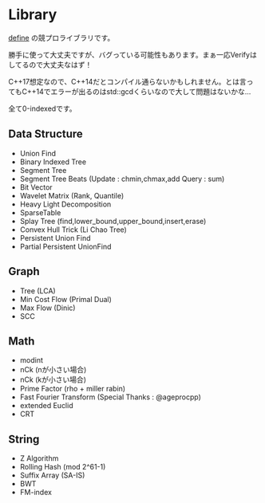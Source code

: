 # Library

[define](https://atcoder.jp/users/define) の競プロライブラリです。

勝手に使って大丈夫ですが、バグっている可能性もあります。まぁ一応Verifyはしてるので大丈夫なはず！

C++17想定なので、C++14だとコンパイル通らないかもしれません。とは言ってもC++14でエラーが出るのはstd::gcdくらいなので大して問題はないかな...

全て0-indexedです。

## Data Structure

- Union Find
- Binary Indexed Tree
- Segment Tree
- Segment Tree Beats (Update : chmin,chmax,add Query : sum)
- Bit Vector
- Wavelet Matrix (Rank, Quantile)
- Heavy Light Decomposition
- SparseTable
- Splay Tree (find,lower_bound,upper_bound,insert,erase)
- Convex Hull Trick (Li Chao Tree)
- Persistent Union Find
- Partial Persistent UnionFind

## Graph

- Tree (LCA)
- Min Cost Flow (Primal Dual)
- Max Flow (Dinic)
- SCC

## Math

- modint
- nCk (nが小さい場合)
- nCk (kが小さい場合)
- Prime Factor (rho + miller rabin)
- Fast Fourier Transform (Special Thanks : @ageprocpp)
- extended Euclid
- CRT

## String

- Z Algorithm
- Rolling Hash (mod 2^61-1)
- Suffix Array (SA-IS)
- BWT
- FM-index